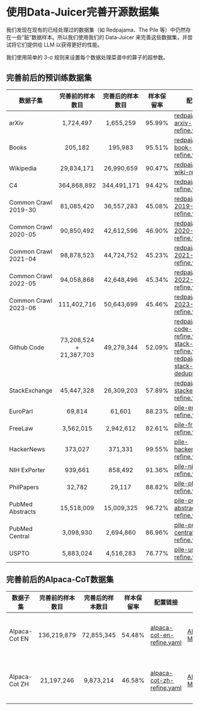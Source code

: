# 使用Data-Juicer完善开源数据集

我们发现在现有的已经处理过的数据集（如 Redpajama、The Pile 等）中仍然存在一些“脏”数据样本。所以我们使用我们的 Data-Juicer 来完善这些数据集，并尝试将它们提供给 LLM 以获得更好的性能。

我们使用简单的 3-σ 规则来设置每个数据处理菜谱中的算子的超参数。

## 完善前后的预训练数据集

| 数据子集                 |          完善前的样本数目           |    完善后的样本数目    |   样本保留率   | 配置链接                                                                                                                                                                                                                                | 数据链接                                                                                                                                                                                                                                                                                       | 来源                       |
|----------------------|:---------------------------:|:--------------:|:---------:|-------------------------------------------------------------------------------------------------------------------------------------------------------------------------------------------------------------------------------------|--------------------------------------------------------------------------------------------------------------------------------------------------------------------------------------------------------------------------------------------------------------------------------------------|--------------------------|
| arXiv                |          1,724,497          |   1,655,259    |  95.99%   | [redpajama-arxiv-refine.yaml](redpajama-arxiv-refine.yaml)                                                                                                                                                                          | [Aliyun](https://dail-wlcb.oss-cn-wulanchabu.aliyuncs.com/LLM_data/our_refined_datasets/pretraining/redpajama-arxiv-refine-result.jsonl) <br> [ModelScope](https://modelscope.cn/datasets/Data-Juicer/redpajama-arxiv-refined-by-data-juicer/summary)                                       | Redpajama                |
| Books                |           205,182           |    195,983     |  95.51%   | [redpajama-book-refine.yaml](redpajama-book-refine.yaml)                                                                                                                                                                            | [Aliyun](https://dail-wlcb.oss-cn-wulanchabu.aliyuncs.com/LLM_data/our_refined_datasets/pretraining/redpajama-book-refine-result.jsonl) <br> [ModelScope](https://modelscope.cn/datasets/Data-Juicer/redpajama-book-refined-by-data-juicer/summary)                                         | Redpajama                |
| Wikipedia            |         29,834,171          |   26,990,659   |  90.47%   | [redpajama-wiki-refine.yaml](redpajama-wiki-refine.yaml)                                                                                                                                                                            | [Aliyun](https://dail-wlcb.oss-cn-wulanchabu.aliyuncs.com/LLM_data/our_refined_datasets/pretraining/redpajama-wiki-refine-result.jsonl) <br> [ModelScope](https://modelscope.cn/datasets/Data-Juicer/redpajama-wiki-refined-by-data-juicer/summary)                                         | Redpajama                |
| C4                   |         364,868,892         |  344,491,171   |  94.42%   | [redpajama-c4-refine.yaml](redpajama-c4-refine.yaml)                                                                                                                                                                                | [Aliyun](https://dail-wlcb.oss-cn-wulanchabu.aliyuncs.com/LLM_data/our_refined_datasets/pretraining/redpajama-c4-refine-result.jsonl) <br> [ModelScope](https://modelscope.cn/datasets/Data-Juicer/redpajama-c4-refined-by-data-juicer/summary)                                             | Redpajama                |
| Common Crawl 2019-30 |         81,085,420          |   36,557,283   |  45.08%   | [redpajama-cc-2019-30-refine.yaml](redpajama-cc-2019-30-refine.yaml)                                                                                                                                                                            | [Aliyun](https://dail-wlcb.oss-cn-wulanchabu.aliyuncs.com/LLM_data/our_refined_datasets/pretraining/redpajama-cc-refine-results/redpajama-cc-2019-30-refine-result.jsonl) <br> [ModelScope](https://modelscope.cn/datasets/Data-Juicer/redpajama-cc-2019-30-refined-by-data-juicer/summary) | Redpajama                |
| Common Crawl 2020-05 |         90,850,492          |   42,612,596   |  46.90%   | [redpajama-cc-2020-05-refine.yaml](redpajama-cc-2020-05-refine.yaml)                                                                                                                                                                            | [Aliyun](https://dail-wlcb.oss-cn-wulanchabu.aliyuncs.com/LLM_data/our_refined_datasets/pretraining/redpajama-cc-refine-results/redpajama-cc-2020-05-refine-result.jsonl) <br> [ModelScope](https://modelscope.cn/datasets/Data-Juicer/redpajama-cc-2020-05-refined-by-data-juicer/summary) | Redpajama                |
| Common Crawl 2021-04 |         98,878,523          |   44,724,752   |  45.23%   | [redpajama-cc-2021-04-refine.yaml](redpajama-cc-2021-04-refine.yaml)                                                                                                                                                                            | [Aliyun](https://dail-wlcb.oss-cn-wulanchabu.aliyuncs.com/LLM_data/our_refined_datasets/pretraining/redpajama-cc-refine-results/redpajama-cc-2021-04-refine-result.jsonl) <br> [ModelScope](https://modelscope.cn/datasets/Data-Juicer/redpajama-cc-2021-04-refined-by-data-juicer/summary) | Redpajama                |
| Common Crawl 2022-05 |         94,058,868          |   42,648,496   |  45.34%   | [redpajama-cc-2022-05-refine.yaml](redpajama-cc-2022-05-refine.yaml)                                                                                                                                                                            | [Aliyun](https://dail-wlcb.oss-cn-wulanchabu.aliyuncs.com/LLM_data/our_refined_datasets/pretraining/redpajama-cc-refine-results/redpajama-cc-2022-05-refine-result.jsonl) <br> [ModelScope](https://modelscope.cn/datasets/Data-Juicer/redpajama-cc-2022-05-refined-by-data-juicer/summary) | Redpajama                |
| Common Crawl 2023-06 |         111,402,716         |   50,643,699   |  45.46%   | [redpajama-cc-2023-06-refine.yaml](redpajama-cc-2023-06-refine.yaml)                                                                                                                                                                            | [Aliyun](https://dail-wlcb.oss-cn-wulanchabu.aliyuncs.com/LLM_data/our_refined_datasets/pretraining/redpajama-cc-refine-results/redpajama-cc-2023-06-refine-result.jsonl) <br> [ModelScope](https://modelscope.cn/datasets/Data-Juicer/redpajama-cc-2023-06-refined-by-data-juicer/summary) | Redpajama                |
| Github Code          | 73,208,524<br> + 21,387,703 |   49,279,344   |  52.09%   | [redpajama-code-refine.yaml](github_code/redpajama-code-refine.yaml)<br>[stack-code-refine.yaml](github_code/stack-code-refine.yaml)<br>[redpajama-stack-code-deduplicate.yaml](github_code/redpajama-stack-code-deduplicate.yaml)  | [Aliyun](https://dail-wlcb.oss-cn-wulanchabu.aliyuncs.com/LLM_data/our_refined_datasets/pretraining/redpajama-stack-code-refine-result.jsonl) <br> [ModelScope](https://modelscope.cn/datasets/Data-Juicer/redpajama-stack-code-refined-by-data-juicer/summary)                             | Redpajama<br>The Stack   |
| StackExchange        |         45,447,328          |   26,309,203   |  57.89%   | [redpajama-pile-stackexchange-refine.yaml](redpajama-pile-stackexchange-refine.yaml)                                                                                                                                                | [Aliyun](https://dail-wlcb.oss-cn-wulanchabu.aliyuncs.com/LLM_data/our_refined_datasets/pretraining/redpajama-pile-stackexchange-refine-result.jsonl) <br> [ModelScope](https://modelscope.cn/datasets/Data-Juicer/redpajama-pile-stackexchange-refined-by-data-juicer/summary)             | Redpajama<br>The Pile    |
| EuroParl             |           69,814            |     61,601     |  88.23%   | [pile-europarl-refine.yaml](pile-europarl-refine.yaml)                                                                                                                                                                              | [Aliyun](https://dail-wlcb.oss-cn-wulanchabu.aliyuncs.com/LLM_data/our_refined_datasets/pretraining/the-pile-europarl-refine-result.jsonl) <br> [ModelScope](https://modelscope.cn/datasets/Data-Juicer/the-pile-europarl-refined-by-data-juicer/summary)                                   | The Pile                 |
| FreeLaw              |          3,562,015          |   2,942,612    |  82.61%   | [pile-freelaw-refine.yaml](pile-freelaw-refine.yaml)                                                                                                                                                                                | [Aliyun](https://dail-wlcb.oss-cn-wulanchabu.aliyuncs.com/LLM_data/our_refined_datasets/pretraining/the-pile-freelaw-refine-result.jsonl) <br> [ModelScope](https://modelscope.cn/datasets/Data-Juicer/the-pile-freelaw-refined-by-data-juicer/summary)                                     | The Pile                 |
| HackerNews           |           373,027           |    371,331     |  99.55%   | [pile-hackernews-refine.yaml](pile-hackernews-refine.yaml)                                                                                                                                                                          | [Aliyun](https://dail-wlcb.oss-cn-wulanchabu.aliyuncs.com/LLM_data/our_refined_datasets/pretraining/the-pile-hackernews-refine-result.jsonl) <br> [ModelScope](https://modelscope.cn/datasets/Data-Juicer/the-pile-hackernews-refined-by-data-juicer/summary)                               | The Pile                 |
| NIH ExPorter         |           939,661           |    858,492     |  91.36%   | [pile-nih-refine.yaml](pile-nih-refine.yaml)                                                                                                                                                                                        | [Aliyun](https://dail-wlcb.oss-cn-wulanchabu.aliyuncs.com/LLM_data/our_refined_datasets/pretraining/the-pile-hin-refine-result.jsonl) <br> [ModelScope](https://modelscope.cn/datasets/Data-Juicer/the-pile-nih-refined-by-data-juicer/summary)                                             | The Pile                 |
| PhilPapers           |           32,782            |     29,117     |  88.82%   | [pile-philpaper-refine.yaml](pile-philpaper-refine.yaml)                                                                                                                                                                            | [Aliyun](https://dail-wlcb.oss-cn-wulanchabu.aliyuncs.com/LLM_data/our_refined_datasets/pretraining/the-pile-philpaper-refine-result.jsonl) <br> [ModelScope](https://modelscope.cn/datasets/Data-Juicer/the-pile-philpaper-refined-by-data-juicer/summary)                                 | The Pile                 |
| PubMed Abstracts     |         15,518,009          |   15,009,325   |  96.72%   | [pile-pubmed-abstract-refine.yaml](pile-pubmed-abstract-refine.yaml)                                                                                                                                                                | [Aliyun](https://dail-wlcb.oss-cn-wulanchabu.aliyuncs.com/LLM_data/our_refined_datasets/pretraining/the-pile-pubmed-abstract-refine-result.jsonl) <br> [ModelScope](https://modelscope.cn/datasets/Data-Juicer/the-pile-pubmed-abstracts-refined-by-data-juicer/summary)                    | The Pile                 |
| PubMed Central       |          3,098,930          |   2,694,860    |  86.96%   | [pile-pubmed-central-refine.yaml](pile-pubmed-central-refine.yaml)                                                                                                                                                                  | [Aliyun](https://dail-wlcb.oss-cn-wulanchabu.aliyuncs.com/LLM_data/our_refined_datasets/pretraining/the-pile-pubmed-central-refine-result.jsonl) <br> [ModelScope](https://modelscope.cn/datasets/Data-Juicer/the-pile-pubmed-central-refined-by-data-juicer/summary)                       | The Pile                 |
| USPTO                |          5,883,024          |   4,516,283    |  76.77%   | [pile-uspto-refine.yaml](pile-uspto-refine.yaml)                                                                                                                                                                                    | [Aliyun](https://dail-wlcb.oss-cn-wulanchabu.aliyuncs.com/LLM_data/our_refined_datasets/pretraining/the-pile-uspto-refine-result.jsonl) <br> [ModelScope](https://modelscope.cn/datasets/Data-Juicer/the-pile-uspto-refined-by-data-juicer/summary)                                         | The Pile                 |


## 完善前后的Alpaca-CoT数据集

| 数据子集              |         完善前的样本数目         |              完善后的样本数目              |   样本保留率   | 配置链接                                                                                                                                                                                                                                | 数据链接                                                                                                                                                                                                                                     | 来源                                            |
|-------------------|:------------------------:|:----------------------------------:|:---------:|-------------------------------------------------------------------------------------------------------------------------------------------------------------------------------------------------------------------------------------|------------------------------------------------------------------------------------------------------------------------------------------------------------------------------------------------------------------------------------------|-----------------------------------------------|
| Alpaca-Cot EN     |       136,219,879        | 72,855,345 |   54.48%   | [alpaca-cot-en-refine.yaml](alpaca_cot/alpaca-cot-en-refine.yaml)                                                                                                                                                                   | [Aliyun](https://dail-wlcb.oss-cn-wulanchabu.aliyuncs.com/LLM_data/our_refined_datasets/CFT/alpaca-cot-en-refine_result.jsonl) <br> [ModelScope](https://modelscope.cn/datasets/Data-Juicer/alpaca-cot-en-refined-by-data-juicer/summary) | [来自Alpaca-CoT的39个子集](alpaca_cot/README_ZH.md#完善的-alpaca-cot-数据集元信息) |
| Alpaca-Cot ZH     |        21,197,246        |             9,873,214              |  46.58%   | [alpaca-cot-zh-refine.yaml](alpaca_cot/alpaca-cot-zh-refine.yaml)                                                                                                                                                                   | [Aliyun](https://dail-wlcb.oss-cn-wulanchabu.aliyuncs.com/LLM_data/our_refined_datasets/CFT/alpaca-cot-zh-refine_result.jsonl) <br> [ModelScope](https://modelscope.cn/datasets/Data-Juicer/alpaca-cot-zh-refined-by-data-juicer/summary) | [来自Alpaca-CoT的28个子集](alpaca_cot/README_ZH.md#完善的-alpaca-cot-数据集元信息) |
